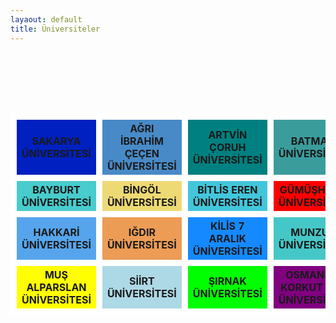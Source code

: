 ```yaml
---
layaout: default
title: Üniversiteler
---
```


<br><br>
<table id="unv">
  <br><br>
  <tr>
    <th style="background-color: #0020C2; border: 10px solid #FFFFFF">SAKARYA ÜNİVERSİTESİ</th>
    <th style="background-color: #488AC7; border: 10px solid #FFFFFF">AĞRI İBRAHİM ÇEÇEN ÜNİVERSİTESİ</th>
    <th style="background-color: #008080; border: 10px solid #FFFFFF">ARTVİN ÇORUH ÜNİVERSİTESİ</th>
    <th style="background-color: #3B9C9C; border: 10px solid #FFFFFF">BATMAN ÜNİVERSİTESİ</th>
  </tr>
  <tr>
    <th style="background-color: #48CCCD; border: 10px solid #FFFFFF">BAYBURT ÜNİVERSİTESİ</th>
    <th style="background-color: #EDDA74; border: 10px solid #FFFFFF">BİNGÖL ÜNİVERSİTESİ</th>
    <th style="background-color: #43C6DB; border: 10px solid #FFFFFF">BİTLİS EREN ÜNİVERSİTESİ</th>
    <th style="background-color: #FF0000; border: 10px solid #FFFFFF">GÜMÜŞHANE ÜNİVERSİTESİ</th>
  </tr>
  <tr>
    <th style="background-color: #56A5EC; border: 10px solid #FFFFFF">HAKKARİ ÜNİVERSİTESİ</th>
    <th style="background-color: #ED9C55; border: 10px solid #FFFFFF">IĞDIR ÜNİVERSİTESİ</th>
    <th style="background-color: #1589FF; border: 10px solid #FFFFFF">KİLİS 7 ARALIK ÜNİVERSİTESİ</th>
    <th style="background-color: #46C7C7; border: 10px solid #FFFFFF">MUNZUR ÜNİVERSİTESİ</th>
  </tr>
  <tr>
    <th style="background-color: #FFFF00; border: 10px solid #FFFFFF">MUŞ ALPARSLAN ÜNİVERSİTESİ</th>
    <th style="background-color: #ADD8E6; border: 10px solid #FFFFFF">SİİRT ÜNİVERSİTESİ</th>
    <th style="background-color: #00FF00; border: 10px solid #FFFFFF">ŞIRNAK ÜNİVERSİTESİ</th>
    <th style="background-color: #800080; border: 10px solid #FFFFFF">OSMANİYE KORKUT ATA ÜNİVERSİTESİ</th>
  </tr>
</table>
